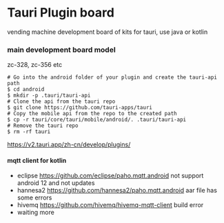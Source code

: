 # Tauri Plugin board
vending machine development board of kits for tauri, use java or kotlin

### main development board model
zc-328, zc-356 etc

```
# Go into the android folder of your plugin and create the tauri-api path
$ cd android
$ mkdir -p .tauri/tauri-api
# Clone the api from the tauri repo
$ git clone https://github.com/tauri-apps/tauri
# Copy the mobile api from the repo to the created path
$ cp -r tauri/core/tauri/mobile/android/. .tauri/tauri-api
# Remove the tauri repo
$ rm -rf tauri
```

https://v2.tauri.app/zh-cn/develop/plugins/

#### mqtt client for kotlin
+ eclipse <https://github.com/eclipse/paho.mqtt.android> not support android 12 and not updates
+ hannesa2 <https://github.com/hannesa2/paho.mqtt.android> aar file has some errors
+ hivemq <https://github.com/hivemq/hivemq-mqtt-client> build error
+ waiting more
